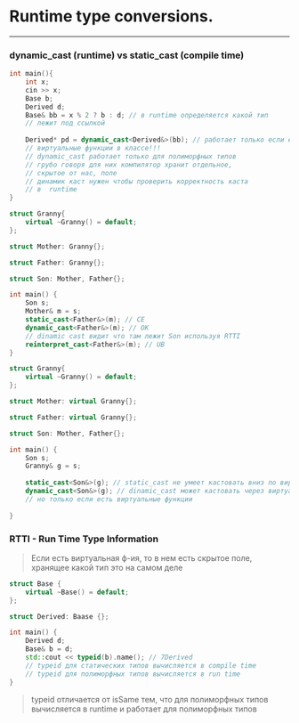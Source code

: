 # Runtime type conversions.
***
### dynamic_cast (runtime) vs static_cast (compile time)

```c++
int main(){
    int x;
    cin >> x;
    Base b;
    Derived d;
    Base& bb = x % 2 ? b : d; // в runtime определяется какой тип
    // лежит под ссылкой
    
    Derived* pd = dynamic_cast<Derived&>(bb); // работает только если есть
    // виртуальные функции в классе!!!
    // dynamic_cast работает только для полиморфных типов
    // грубо говоря для них компилятор хранит отдельное,
    // скрытое от нас, поле
    // динамик каст нужен чтобы проверить корректность каста
    // в  runtime
}
```

```c++
struct Granny{
    virtual ~Granny() = default;
};

struct Mother: Granny{};

struct Father: Granny{};

struct Son: Mother, Father{};

int main() {
    Son s;
    Mother& m = s;
    static_cast<Father&>(m); // CE
    dynamic_cast<Father&>(m); // OK
    // dinamic cast видит что там лежит Son используя RTTI
    reinterpret_cast<Father&>(m); // UB
}
```


```c++
struct Granny{
    virtual ~Granny() = default;
};

struct Mother: virtual Granny{};

struct Father: virtual Granny{};

struct Son: Mother, Father{};

int main() {
    Son s;
    Granny& g = s;
    
    static_cast<Son&>(g); // static_cast не умеет кастовать вниз по виртуальному наследованию.
    dynamic_cast<Son&>(g); // dinamic_cast может кастовать через виртуальное наследование вверх и вниз
    // но только если есть виртуальные функции
    
}
```
### RTTI - Run Time Type Information

> Если есть виртуальная ф-ия, то в нем есть скрытое поле, хранящее какой тип это на самом деле

```c++
struct Base {
    virtual ~Base() = default;
};

struct Derived: Baase {};

int main() {
    Derived d;
    Base& b = d;
    std::cout << typeid(b).name(); // 7Derived
    // typeid для статических типов вычисляется в compile time
    // typeid для полиморфных типов вычисляется в run time
}
```


> typeid отличается от isSame тем, что для полиморфных типов вычисляется в runtime и работает для полиморфных типов
